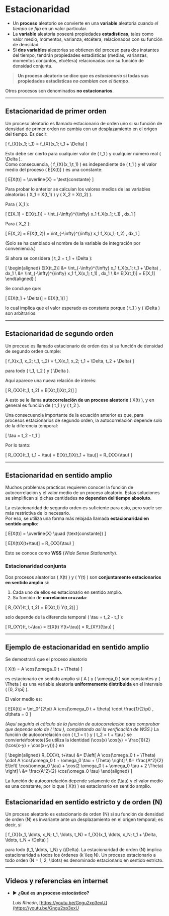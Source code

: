 # Estacionaridad


- Un **proceso** aleatorio se convierte en una **variable** aleatoria cuando *el tiempo se fija* en un valor particular.  
- La **variable** aleatoria poseerá propiedades **estadísticas**, tales como valor medio, momentos, varianza, etcétera, relacionados con su función de densidad.  
- Si **dos variables** aleatorias se obtienen del proceso para dos instantes del tiempo, tendrán propiedades estadísticas (medias, varianzas, momentos conjuntos, etcétera) relacionadas con su función de densidad conjunta.


> **Un proceso aleatorio se dice que es _estacionario_ si todas sus propiedades estadísticas _no cambian con el tiempo_.**


Otros procesos son denominados **no estacionarios**.


---


## Estacionaridad de primer orden


Un proceso aleatorio es llamado estacionario de orden uno si su función de densidad de primer orden no cambia con un desplazamiento en el origen del tiempo. Es decir:


\[
f_{X}(x_1; t_1) = f_{X}(x_1; t_1 + \Delta)
\]


Esto debe ser cierto para cualquier valor de \( t_1 \) y cualquier número real \( \Delta \).  
Como consecuencia, \( f_{X}(x_1;t_1) \) es independiente de \( t_1 \) y el valor medio del proceso \( E[X(t)] \) es una constante:


\[
E[X(t)] = \overline{X} = \text{constante}
\]


Para probar lo anterior se calculan los valores medios de las variables aleatorias \( X_1 = X(t_1) \) y \( X_2 = X(t_2) \).


Para \( X_1 \):


\[
E[X_1] = E[X(t_1)] = \int_{-\infty}^{\infty} x_1 f_X(x_1; t_1) \, dx_1
\]


Para \( X_2 \):


\[
E[X_2] = E[X(t_2)] = \int_{-\infty}^{\infty} x_1 f_X(x_1; t_2) \, dx_1
\]


(Solo se ha cambiado el nombre de la variable de integración por conveniencia.)


Si ahora se considera \( t_2 = t_1 + \Delta \):


\[
\begin{aligned}
E[X(t_2)] &= \int_{-\infty}^{\infty} x_1 f_X(x_1; t_1 + \Delta) \, dx_1 \\
          &= \int_{-\infty}^{\infty} x_1 f_X(x_1; t_1) \, dx_1 \\
          &= E[X(t_1)] = E[X_1]
\end{aligned}
\]


Se concluye que:


\[
E[X(t_1 + \Delta)] = E[X(t_1)]
\]


lo cual implica que el valor esperado es constante porque \( t_1 \) y \( \Delta \) son arbitrarios.


---


## Estacionaridad de segundo orden


Un proceso es llamado estacionario de orden dos si su función de densidad de segundo orden cumple:


\[
f_X(x_1, x_2; t_1, t_2) = f_X(x_1, x_2; t_1 + \Delta, t_2 + \Delta)
\]


para todo \( t_1, t_2 \) y \( \Delta \).


Aquí aparece una nueva relación de interés:


\[
R_{XX}(t_1, t_2) = E[X(t_1)X(t_2)]
\]


A esto se le llama **autocorrelación de un proceso aleatorio** \( X(t) \), y en general es función de \( t_1 \) y \( t_2 \).


Una consecuencia importante de la ecuación anterior es que, para procesos estacionarios de segundo orden, la autocorrelación depende solo de la diferencia temporal:


\[
\tau = t_2 - t_1
\]


Por lo tanto:


\[
R_{XX}(t_1, t_1 + \tau) = E[X(t_1)X(t_1 + \tau)] = R_{XX}(\tau)
\]


---


## Estacionaridad en sentido amplio


Muchos problemas prácticos requieren conocer la función de autocorrelación y el valor medio de un proceso aleatorio. Estas soluciones se simplifican si dichas cantidades **no dependen del tiempo absoluto**.


La estacionaridad de segundo orden es suficiente para esto, pero suele ser más restrictiva de lo necesario.  
Por eso, se utiliza una forma más relajada llamada **estacionaridad en sentido amplio**:


\[
E[X(t)] = \overline{X} \quad (\text{constante})
\]


\[
E[X(t)X(t+\tau)] = R_{XX}(\tau)
\]


Esto se conoce como **WSS** (*Wide Sense Stationarity*).


### Estacionaridad conjunta


Dos procesos aleatorios \( X(t) \) y \( Y(t) \) son **conjuntamente estacionarios en sentido amplio** si:


1. Cada uno de ellos es estacionario en sentido amplio.  
2. Su función de **correlación cruzada**:


\[
R_{XY}(t_1, t_2) = E[X(t_1) Y(t_2)]
\]


solo depende de la diferencia temporal \( \tau = t_2 - t_1 \):


\[
R_{XY}(t, t+\tau) = E[X(t) Y(t+\tau)] = R_{XY}(\tau)
\]


---


## Ejemplo de estacionaridad en sentido amplio


Se demostrará que el proceso aleatorio


\[
X(t) = A \cos(\omega_0 t + \Theta)
\]


es estacionario en sentido amplio si \( A \) y \( \omega_0 \) son constantes y \( \Theta \) es una variable aleatoria **uniformemente distribuida** en el intervalo \( [0, 2\pi] \).


El valor medio es:


\[
E[X(t)] = \int_0^{2\pi} A \cos(\omega_0 t + \theta) \cdot \frac{1}{2\pi} \, d\theta = 0
\]


*(Aquí seguiría el cálculo de la función de autocorrelación para comprobar que depende solo de \( \tau \), completando así la verificación de WSS.)*
La función de autocorrelación con \( t_1 = t \) y \( t_2 = t + \tau \) se convierte\footnote{Se utiliza la identidad \(\cos(x) \cos(y) = \frac{1}{2} (\cos(x-y) + \cos(x+y))\).} en


\[
\begin{aligned}
 R_{XX}(t, t+\tau) &= E\left[ A \cos(\omega_0 t + \Theta) \cdot A \cos(\omega_0 t + \omega_0 \tau + \Theta) \right] \\
                   &= \frac{A^2}{2} E\left[ \cos(\omega_0 \tau) + \cos(2 \omega_0 t + \omega_0 \tau + 2 \Theta) \right] \\
                   &= \frac{A^2}{2} \cos(\omega_0 \tau)
\end{aligned}
\]


La función de autocorrelación depende solamente de \(\tau\) y el valor medio es una constante, por lo que \( X(t) \) es estacionario en sentido amplio.
## Estacionaridad en sentido estricto y de orden \(N\)


Un proceso aleatorio es estacionario de orden \(N\) si su función de densidad de orden \(N\) es invariante ante un desplazamiento en el origen temporal; es decir, si


\[
f_{X}(x_1, \ldots, x_N; t_1, \ldots, t_N) = f_{X}(x_1, \ldots, x_N; t_1 + \Delta, \ldots, t_N + \Delta)
\]


para todo \(t_1, \ldots, t_N\) y \(\Delta\). La estacionaridad de orden \(N\) implica estacionaridad a todos los órdenes \(k \leq N\). Un proceso estacionario a todo orden \(N = 1, 2, \ldots\) es denominado estacionario en sentido estricto.


---


## Videos y referencias en internet


- ▶️ **¿Qué es un proceso estocástico?**


  *Luis Rincón*, [https://youtu.be/Gngu2xp3exU](https://youtu.be/Gngu2xp3exU
